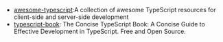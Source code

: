 * [awesome-typescript](https://github.com/semlinker/awesome-typescript):A collection of awesome TypeScript resources for client-side and server-side development
* [typescript-book](https://github.com/gibbok/typescript-book): The Concise TypeScript Book: A Concise Guide to Effective Development in TypeScript. Free and Open Source.
